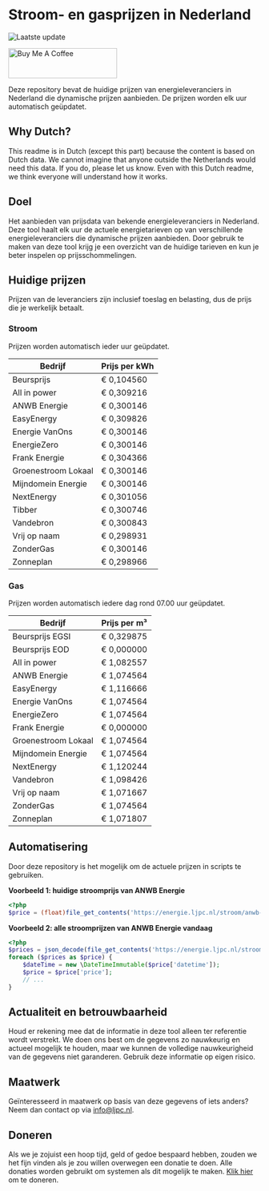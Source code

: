 # Stroom- en gasprijzen in Nederland

![Laatste update](https://img.shields.io/badge/laatste%20update-2023--08--22%2001%3A00%20CET-brightgreen)

<a href="https://www.buymeacoffee.com/Lars-" target="_blank"><img src="https://cdn.buymeacoffee.com/buttons/v2/default-orange.png" alt="Buy Me A Coffee" height="60" style="height: 60px !important;width: 217px !important;" ></a>

Deze repository bevat de huidige prijzen van energieleveranciers in Nederland die dynamische prijzen aanbieden. De prijzen worden elk uur automatisch geüpdatet.

## Why Dutch?

This readme is in Dutch (except this part) because the content is based on Dutch data. We cannot imagine that anyone outside the Netherlands would need this data. If you do, please let us know. Even with this Dutch readme, we think
everyone will understand how it works.

## Doel

Het aanbieden van prijsdata van bekende energieleveranciers in Nederland. Deze tool haalt elk uur de actuele energietarieven op van verschillende energieleveranciers die dynamische prijzen aanbieden. Door gebruik te maken van deze tool
krijg je een overzicht van de huidige tarieven en kun je beter inspelen op prijsschommelingen.

## Huidige prijzen

Prijzen van de leveranciers zijn inclusief toeslag en belasting, dus de prijs die je werkelijk betaalt.

### Stroom

Prijzen worden automatisch ieder uur geüpdatet.

 Bedrijf | Prijs per kWh 
---------|---------------
Beursprijs | € 0,104560
All in power | € 0,309216
ANWB Energie | € 0,300146
EasyEnergy | € 0,309826
Energie VanOns | € 0,300146
EnergieZero | € 0,300146
Frank Energie | € 0,304366
Groenestroom Lokaal | € 0,300146
Mijndomein Energie | € 0,300146
NextEnergy | € 0,301056
Tibber | € 0,300746
Vandebron | € 0,300843
Vrij op naam | € 0,298931
ZonderGas | € 0,300146
Zonneplan | € 0,298966


### Gas

Prijzen worden automatisch iedere dag rond 07.00 uur geüpdatet.

 Bedrijf | Prijs per m³ 
---------|--------------
Beursprijs EGSI | € 0,329875
Beursprijs EOD | € 0,000000
All in power | € 1,082557
ANWB Energie | € 1,074564
EasyEnergy | € 1,116666
Energie VanOns | € 1,074564
EnergieZero | € 1,074564
Frank Energie | € 0,000000
Groenestroom Lokaal | € 1,074564
Mijndomein Energie | € 1,074564
NextEnergy | € 1,120244
Vandebron | € 1,098426
Vrij op naam | € 1,071667
ZonderGas | € 1,074564
Zonneplan | € 1,071807


## Automatisering

Door deze repository is het mogelijk om de actuele prijzen in scripts te gebruiken.

**Voorbeeld 1: huidige stroomprijs van ANWB Energie**

```php
<?php
$price = (float)file_get_contents('https://energie.ljpc.nl/stroom/anwb-energie-nu.txt');

```

**Voorbeeld 2: alle stroomprijzen van ANWB Energie vandaag**

```php
<?php
$prices = json_decode(file_get_contents('https://energie.ljpc.nl/stroom/all-in-power-vandaag.json'),true);
foreach ($prices as $price) {
    $dateTime = new \DateTimeImmutable($price['datetime']);
    $price = $price['price'];
    // ...
}
```

## Actualiteit en betrouwbaarheid

Houd er rekening mee dat de informatie in deze tool alleen ter referentie wordt verstrekt. We doen ons best om de gegevens zo nauwkeurig en actueel mogelijk te houden, maar we kunnen de volledige nauwkeurigheid van de gegevens niet
garanderen. Gebruik deze informatie op eigen risico.

## Maatwerk

Geïnteresseerd in maatwerk op basis van deze gegevens of iets anders? Neem dan contact op
via [info@ljpc.nl](mailto:info@ljpc.nl?subject=Energie%20prijzen).

## Doneren

Als we je zojuist een hoop tijd, geld of gedoe bespaard hebben, zouden we het fijn vinden als je zou willen overwegen een
donatie te doen. Alle donaties worden gebruikt om systemen als dit mogelijk te
maken. [Klik hier](https://www.buymeacoffee.com/Lars-) om te doneren.
